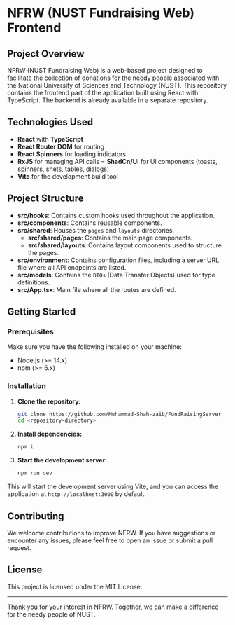 # NFRW (NUST Fundraising Web) Frontend

## Project Overview

NFRW (NUST Fundraising Web) is a web-based project designed to facilitate the collection of donations for the needy people associated with the National University of Sciences and Technology (NUST). This repository contains the frontend part of the application built using React with TypeScript. The backend is already available in a separate repository.

## Technologies Used

- **React** with **TypeScript**
- **React Router DOM** for routing
- **React Spinners** for loading indicators
- **RxJS** for managing API calls
= **ShadCn/Ui** for Ui components (toasts, spinners, shets, tables, dialogs)
- **Vite** for the development build tool

## Project Structure

- **src/hooks**: Contains custom hooks used throughout the application.
- **src/components**: Contains reusable components.
- **src/shared**: Houses the `pages` and `layouts` directories.
  - **src/shared/pages**: Contains the main page components.
  - **src/shared/layouts**: Contains layout components used to structure the pages.
- **src/environment**: Contains configuration files, including a server URL file where all API endpoints are listed.
- **src/models**: Contains the `DTOs` (Data Transfer Objects) used for type definitions.
- **src/App.tsx**: Main file where all the routes are defined.

## Getting Started

### Prerequisites

Make sure you have the following installed on your machine:

- Node.js (>= 14.x)
- npm (>= 6.x)

### Installation

1. **Clone the repository:**

    ```bash
    git clone https://github.com/Muhammad-Shah-zaib/FundRaisingServer
    cd <repository-directory>
    ```

2. **Install dependencies:**

    ```bash
    npm i
    ```

3. **Start the development server:**

    ```bash
    npm run dev
    ```

This will start the development server using Vite, and you can access the application at `http://localhost:3000` by default.

## Contributing

We welcome contributions to improve NFRW. If you have suggestions or encounter any issues, please feel free to open an issue or submit a pull request.

## License

This project is licensed under the MIT License.

---

Thank you for your interest in NFRW. Together, we can make a difference for the needy people of NUST.
